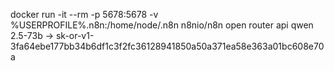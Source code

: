 docker run -it --rm -p 5678:5678 -v %USERPROFILE%\.n8n:/home/node/.n8n n8nio/n8n
open router api qwen 2.5-73b -> 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
